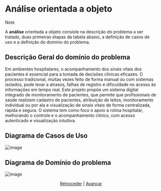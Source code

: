 # Análise orientada a objeto
> [!NOTE]
> A **análise** orientada a objeto consiste na descrição do problema a ser tratado, duas primeiras etapas da tabela abaixo, a definição de casos de uso e a definição do domínio do problema.

## Descrição Geral do domínio do problema

Em ambientes hospitalares, o acompanhamento dos sinais vitais dos pacientes é essencial para a tomada de decisões clínicas eficazes. O processo tradicional, muitas vezes feito de forma manual ou com sistemas isolados, pode levar a atrasos, falhas de registro e dificuldade no acesso às informações em tempo real. Este projeto propõe um sistema digital integrado de monitoramento de pacientes, que permite que profissionais de saúde realizem cadastro de pacientes, atribuição de leitos, monitoramento individual ou por ala e visualização de sinais vitais de forma centralizada, rápida e segura.
O sistema tem como foco o apoio à rotina hospitalar, melhorando o controle e o acompanhamento clínico, com acesso autenticado e visualização intuitiva.

## Diagrama de Casos de Uso

![image](https://github.com/user-attachments/assets/bf7b7163-e45e-41a5-91be-693ead7c36fe)
 
## Diagrama de Domínio do problema

![image](https://github.com/user-attachments/assets/3fe5c97d-00f5-4f11-939e-7c89155b125a)

<div align="center">

[Retroceder](README.md) | [Avançar](projeto.md)

</div>
